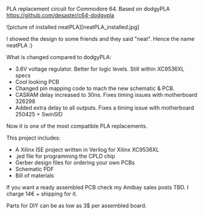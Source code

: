 PLA replacement circuit for Commodore 64.
Based on dodgyPLA https://github.com/desaster/c64-dodgypla

![picture of installed neatPLA][neatPLA_installed.jpg]

I showed the design to some friends and they said "neat". Hence the name neatPLA :)

What is changed compared to dodgyPLA:
- 3.6V voltage regulator. Better for logic levels. Still within XC9536XL specs
- Cool looking PCB
- Changed pin mapping code to mach the new schematic & PCB.
- CASRAM delay increased to 30ns. Fixes timing issues with motherboard 326298
- Added extra delay to all outputs. Fixes a timing issue with motherboard 250425 + SwinSID

Now it is one of the most compatible PLA replacements.

This project includes:
* A Xilinx ISE project written in Verilog for Xilinx XC9536XL
* .jed file for programming the CPLD chip
* Gerber design files for ordering your own PCBs
* Schematic PDF
* Bill of materials

If you want a ready assembled PCB check my Amibay sales posts TBD.
I charge 14€ + shipping for it.

Parts for DIY can be as low as 3$ per assembled board.
